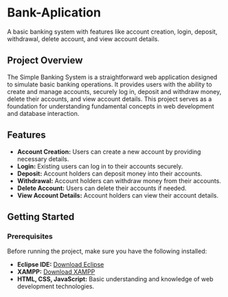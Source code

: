 # Bank-Aplication

A basic banking system with features like account creation, login, deposit, withdrawal, delete account, and view account details.


## Project Overview

The Simple Banking System is a straightforward web application designed to simulate basic banking operations. It provides users with the ability to create and manage accounts, securely log in, deposit and withdraw money, delete their accounts, and view account details. This project serves as a foundation for understanding fundamental concepts in web development and database interaction.

## Features

- **Account Creation:** Users can create a new account by providing necessary details.
- **Login:** Existing users can log in to their accounts securely.
- **Deposit:** Account holders can deposit money into their accounts.
- **Withdrawal:** Account holders can withdraw money from their accounts.
- **Delete Account:** Users can delete their accounts if needed.
- **View Account Details:** Account holders can view their account details.

## Getting Started

### Prerequisites

Before running the project, make sure you have the following installed:

- **Eclipse IDE:** [Download Eclipse](https://www.eclipse.org/downloads/)
- **XAMPP:** [Download XAMPP](https://www.apachefriends.org/index.html)
- **HTML, CSS, JavaScript:** Basic understanding and knowledge of web development technologies.
